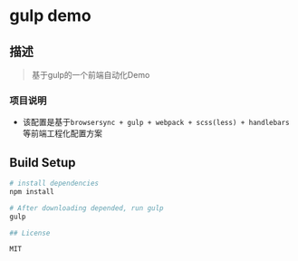 # gulp demo

## 描述

> 基于gulp的一个前端自动化Demo

###  项目说明
* 该配置是基于`browsersync + gulp + webpack + scss(less) + handlebars`等前端工程化配置方案


## Build Setup

``` bash
# install dependencies
npm install

# After downloading depended, run gulp
gulp

## License

MIT
